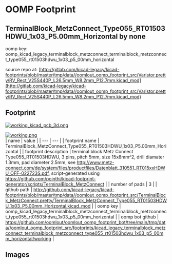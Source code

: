 # OOMP Footprint  
## TerminalBlock_MetzConnect_Type055_RT01503HDWU_1x03_P5.00mm_Horizontal  by none  
  
oomp key: oomp_kicad_legacy_terminalblock_metzconnect_terminalblock_metzconnect_type055_rt01503hdwu_1x03_p5_00mm_horizontal  
  
source repo at: [http://gitlab.com/kicad-legacy/kicad-footprints/blob/master/tmp/data//oomlout_oomp_footprint_src/Varistor.pretty/RV_Rect_V25S440P_L26.5mm_W8.2mm_P12.7mm.kicad_mod](http://gitlab.com/kicad-legacy/kicad-footprints/blob/master/tmp/data//oomlout_oomp_footprint_src/Varistor.pretty/RV_Rect_V25S440P_L26.5mm_W8.2mm_P12.7mm.kicad_mod)  
## Footprint  
  
[![working_kicad_pcb_3d.png](working_kicad_pcb_3d_600.png)](working_kicad_pcb_3d.png)  
  
[![working.png](working_600.png)](working.png)  
| name | value | 
| --- | --- | 
| footprint name | TerminalBlock_MetzConnect_Type055_RT01503HDWU_1x03_P5.00mm_Horizontal | 
| footprint description | terminal block Metz Connect Type055_RT01503HDWU, 3 pins, pitch 5mm, size 15x8mm^2, drill diamater 1.3mm, pad diameter 2.5mm, see http://www.metz-connect.com/de/system/files/productfiles/Datenblatt_310551_RT015xxHDWU_OFF-022723S.pdf, script-generated using https://github.com/pointhi/kicad-footprint-generator/scripts/TerminalBlock_MetzConnect | 
| number of pads | 3 | 
| github path | http://github.com/kicad-legacy/kicad-footprints/blob/master/tmp/data//oomlout_oomp_footprint_src/TerminalBlock_MetzConnect.pretty/TerminalBlock_MetzConnect_Type055_RT01503HDWU_1x03_P5.00mm_Horizontal.kicad_mod | 
| oomp key | oomp_kicad_legacy_terminalblock_metzconnect_terminalblock_metzconnect_type055_rt01503hdwu_1x03_p5_00mm_horizontal | 
| oomp bot github | https://github.com/oomlout/oomlout_oomp_footprint_bot/tree/main/tmp/data//oomlout_oomp_footprint_src/footprints/kicad_legacy_terminalblock_metzconnect_terminalblock_metzconnect_type055_rt01503hdwu_1x03_p5_00mm_horizontal/working | 
## Images  
